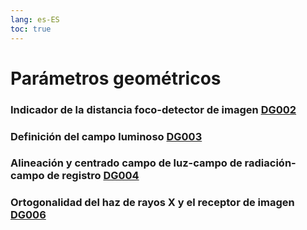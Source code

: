 ```yaml
---
lang: es-ES
toc: true
---
```


# Parámetros geométricos

### Indicador de la distancia foco-detector de imagen [DG002](PECCRD2011/DG002.md)


### Definición del campo luminoso [DG003](PECCRD2011/DG003.md)


###  Alineación y centrado campo de luz-campo de radiación-campo de registro [DG004](PECCRD2011/DG004.md)


### Ortogonalidad del haz de rayos X y el receptor de imagen [DG006](PECCRD2011/DG006.md)
